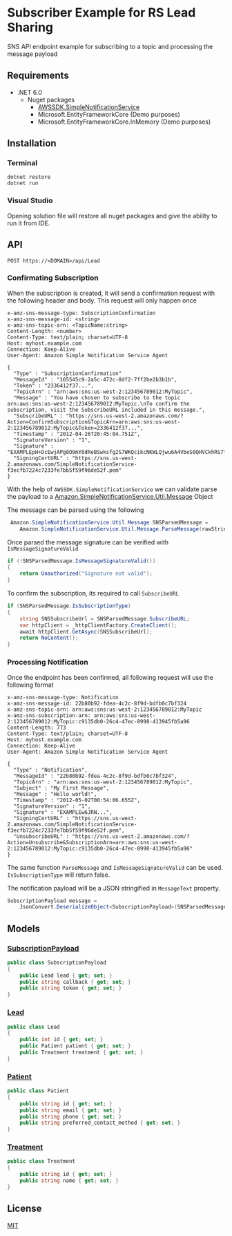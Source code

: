 # Subscriber Example for RS Lead Sharing

SNS API endpoint example for subscribing to a topic and processing the message payload

## Requirements

- .NET 6.0
  - Nuget packages
    - [AWSSDK.SimpleNotificationService](https://docs.aws.amazon.com/sdkfornet/v3/apidocs/items/SNS/NSNS.html)
    - Microsoft.EntityFrameworkCore (Demo purposes)
    - Microsoft.EntityFrameworkCore.InMemory (Demo purposes)

## Installation

### Terminal

```properties
dotnet restore
dotnet run
```

### Visual Studio

Opening solution file will restore all nuget packages and give the ability to run it from IDE.

## API

`POST https://<DOMAIN>/api/Lead`

### Confirmating Subscription
When the subscription is created, it will send a confirmation request with the following header and body.
This request will only happen once

```http
x-amz-sns-message-type: SubscriptionConfirmation
x-amz-sns-message-id: <string>
x-amz-sns-topic-arn: <TopicName:string>
Content-Length: <number>
Content-Type: text/plain; charset=UTF-8
Host: myhost.example.com
Connection: Keep-Alive
User-Agent: Amazon Simple Notification Service Agent

{
  "Type" : "SubscriptionConfirmation"
  "MessageId" : "165545c9-2a5c-472c-8df2-7ff2be2b3b1b",
  "Token" : "2336412f37...",
  "TopicArn" : "arn:aws:sns:us-west-2:123456789012:MyTopic",
  "Message" : "You have chosen to subscribe to the topic arn:aws:sns:us-west-2:123456789012:MyTopic.\nTo confirm the subscription, visit the SubscribeURL included in this message.",
  "SubscribeURL" : "https://sns.us-west-2.amazonaws.com/?Action=ConfirmSubscription&TopicArn=arn:aws:sns:us-west-2:123456789012:MyTopic&Token=2336412f37...",
  "Timestamp" : "2012-04-26T20:45:04.751Z",
  "SignatureVersion" : "1",
  "Signature" : "EXAMPLEpH+DcEwjAPg8O9mY8dReBSwksfg2S7WKQcikcNKWLQjwu6A4VbeS0QHVCkhRS7fUQvi2egU3N858fiTDN6bkkOxYDVrY0Ad8L10Hs3zH81mtnPk5uvvolIC1CXGu43obcgFxeL3khZl8IKvO61GWB6jI9b5+gLPoBc1Q=",
  "SigningCertURL" : "https://sns.us-west-2.amazonaws.com/SimpleNotificationService-f3ecfb7224c7233fe7bb5f59f96de52f.pem"
}
```

With the help of `AWSSDK.SimpleNotificationService` we can validate parse the payload to a [Amazon.SimpleNotificationService.Util.Message](https://docs.aws.amazon.com/sdkfornet/v3/apidocs/items/SNS/TMessage.html) Object

The message can be parsed using the following

```csharp
 Amazon.SimpleNotificationService.Util.Message SNSParsedMessage =
    Amazon.SimpleNotificationService.Util.Message.ParseMessage(rawStringPayload);
```

Once parsed the message signature can be verified with `IsMessageSignatureValid`
```csharp
if (!SNSParsedMessage.IsMessageSignatureValid())
{
    return Unauthorized("Signature not valid");
}
```

To confirm the subscription, its required to call `SubscribeURL`

```csharp
if (SNSParsedMessage.IsSubscriptionType)
{
    string SNSSubscribeUrl = SNSParsedMessage.SubscribeURL;
    var httpClient = _httpClientFactory.CreateClient();
    await httpClient.GetAsync(SNSSubscribeUrl);
    return NoContent();
}
```


### Processing Notification

Once the endpoint has been confirmed, all following request will use the following format
```http
x-amz-sns-message-type: Notification
x-amz-sns-message-id: 22b80b92-fdea-4c2c-8f9d-bdfb0c7bf324
x-amz-sns-topic-arn: arn:aws:sns:us-west-2:123456789012:MyTopic
x-amz-sns-subscription-arn: arn:aws:sns:us-west-2:123456789012:MyTopic:c9135db0-26c4-47ec-8998-413945fb5a96
Content-Length: 773
Content-Type: text/plain; charset=UTF-8
Host: myhost.example.com
Connection: Keep-Alive
User-Agent: Amazon Simple Notification Service Agent

{
  "Type" : "Notification",
  "MessageId" : "22b80b92-fdea-4c2c-8f9d-bdfb0c7bf324",
  "TopicArn" : "arn:aws:sns:us-west-2:123456789012:MyTopic",
  "Subject" : "My First Message",
  "Message" : "Hello world!",
  "Timestamp" : "2012-05-02T00:54:06.655Z",
  "SignatureVersion" : "1",
  "Signature" : "EXAMPLEw6JRN...",
  "SigningCertURL" : "https://sns.us-west-2.amazonaws.com/SimpleNotificationService-f3ecfb7224c7233fe7bb5f59f96de52f.pem",
  "UnsubscribeURL" : "https://sns.us-west-2.amazonaws.com/?Action=Unsubscribe&SubscriptionArn=arn:aws:sns:us-west-2:123456789012:MyTopic:c9135db0-26c4-47ec-8998-413945fb5a96"
}
```

The same function `ParseMessage` and `IsMessageSignatureValid` can be used.
`IsSubscriptionType` will return false.

The notification payload will be a JSON stringified in `MessageText` property.

```csharp
SubscriptionPayload message =
    JsonConvert.DeserializeObject<SubscriptionPayload>(SNSParsedMessage.MessageText);
```


## Models

### [SubscriptionPayload](Models/SubscriptionPayload.cs)
```csharp
public class SubscriptionPayload
{
    public Lead lead { get; set; }
    public string callback { get; set; }
    public string token { get; set; }
}
```
### [Lead](Models/Lead.cs)
```csharp
public class Lead
{
    public int id { get; set; }
    public Patient patient { get; set; }
    public Treatment treatment { get; set; }
}
```
### [Patient](Models/Patient.cs)
```csharp
public class Patient
{
    public string id { get; set; }
    public string email { get; set; }
    public string phone { get; set; }
    public string preferred_contact_method { get; set; }
}
```
### [Treatment](Models/Treatment.cs)
```csharp
public class Treatment
{
    public string id { get; set; }
    public string name { get; set; }
}
```



## License
[MIT](LICENSE.md)